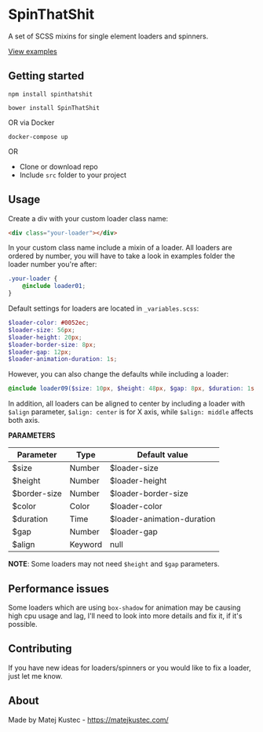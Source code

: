 # SpinThatShit
A set of SCSS mixins for single element loaders and spinners.

[View examples](https://matejkustec.github.io/SpinThatShit/)

## Getting started

```
npm install spinthatshit
```
```
bower install SpinThatShit
```

OR via Docker

```
docker-compose up
```

OR

* Clone or download repo
* Include `src` folder to your project



## Usage

Create a div with your custom loader class name:

```html
<div class="your-loader"></div>
```

In your custom class name include a mixin of a loader. All loaders are ordered by number, you will have to take a look in examples folder the loader number you're after:

```scss
.your-loader {
    @include loader01;
}
```

Default settings for loaders are located in `_variables.scss`:

```scss
$loader-color: #0052ec;
$loader-size: 56px;
$loader-height: 20px;
$loader-border-size: 8px;
$loader-gap: 12px;
$loader-animation-duration: 1s;
```

However, you can also change the defaults while including a loader:

```scss
@include loader09($size: 10px, $height: 48px, $gap: 8px, $duration: 1s, $align: middle);
```

In addition, all loaders can be aligned to center by including a loader with `$align` parameter, 
`$align: center` is for X axis, while `$align: middle` affects both axis.

**PARAMETERS**

Parameter | Type | Default value
------------ | ------------- | -------------
$size | Number | $loader-size
$height | Number | $loader-height
$border-size | Number | $loader-border-size
$color | Color | $loader-color
$duration | Time | $loader-animation-duration
$gap | Number | $loader-gap
$align | Keyword | null

**NOTE**: Some loaders may not need `$height` and `$gap` parameters.

## Performance issues

Some loaders which are using `box-shadow` for animation may be causing high cpu usage and lag, I'll need to look into more details and fix it, if it's possible.


## Contributing

If you have new ideas for loaders/spinners or you would like to fix a loader, just let me know.


## About

Made by Matej Kustec - https://matejkustec.com/
